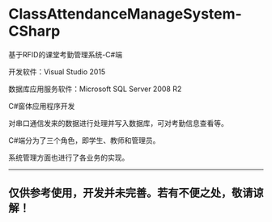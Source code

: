 # ClassAttendanceManageSystem-CSharp

基于RFID的课堂考勤管理系统-C#端

开发软件：Visual Studio 2015

数据库应用服务软件：Microsoft SQL Server 2008 R2

C#窗体应用程序开发

对串口通信发来的数据进行处理并写入数据库，可对考勤信息查看等。

C#端分为了三个角色，即学生、教师和管理员。

系统管理方面也进行了各业务的实现。

--------------------------------------------------
 仅供参考使用，开发并未完善。若有不便之处，敬请谅解！
--------------------------------------------------
